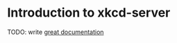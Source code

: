 # Introduction to xkcd-server

TODO: write [great documentation](http://jacobian.org/writing/what-to-write/)
